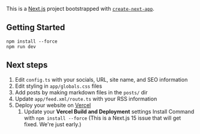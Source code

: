 This is a [Next.js](https://nextjs.org) project bootstrapped with [`create-next-app`](https://nextjs.org/docs/app/api-reference/cli/create-next-app).

## Getting Started

```
npm install --force
npm run dev
```

## Next steps

1. Edit `config.ts` with your socials, URL, site name, and SEO information
2. Edit styling in `app/globals.css` files
3. Add posts by making markdown files in the `posts/` dir
4. Update `app/feed.xml/route.ts` with your RSS information
5. Deploy your website on [Vercel](https://vercel.com/zeevos-projects)
   1. Update your **Vercel Build and Deployment** settings Install Command with `npm install --force` (This is a Next.js 15 issue that will get fixed. We're just early.)
